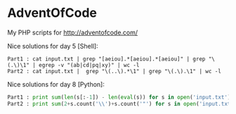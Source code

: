 # AdventOfCode
My PHP scripts for http://adventofcode.com/

Nice solutions for day 5 [Shell]:
```shell
Part1 : cat input.txt | grep "[aeiou].*[aeiou].*[aeiou]" | grep "\(.\)\1" | egrep -v "(ab|cd|pq|xy)" | wc -l
Part2 : cat input.txt |  grep "\(..\).*\1" | grep "\(.\).\1" | wc -l
```

Nice solutions for day 8 [Python]:
```python
Part1 : print sum(len(s[:-1]) - len(eval(s)) for s in open('input.txt'))
Part2 : print sum(2+s.count('\\')+s.count('"') for s in open('input.txt'))
```
